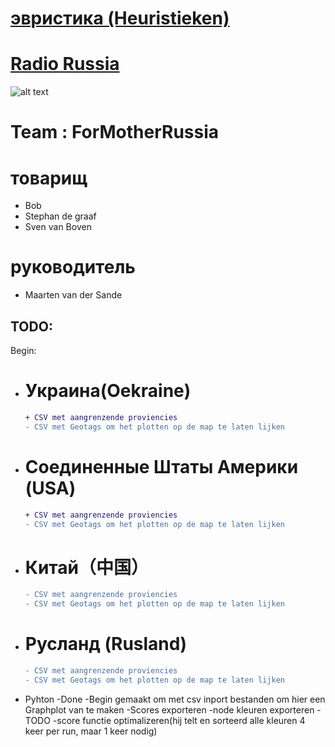 # [эвристика (Heuristieken)](http://heuristieken.nl/wiki/index.php?title=Radio_Russia)


# [Radio Russia](https://www.youtube.com/watch?v=U06jlgpMtQs)



![alt text](http://www.cnclabs.com/redalert2/images/sovietlogo_small.jpg)
# Team : ForMotherRussia

# товарищ
+ Bob
+ Stephan de graaf
+ Sven van Boven

# руководитель
+ Maarten van der Sande

## TODO:
Begin:
- # Украина(Oekraine)
    ```diff
    + CSV met aangrenzende proviencies
    - CSV met Geotags om het plotten op de map te laten lijken
    ```

- # Соединенные Штаты Америки (USA)
    ```diff
    + CSV met aangrenzende proviencies
    - CSV met Geotags om het plotten op de map te laten lijken
    ```

- # Китай（中国）
    ```diff
    - CSV met aangrenzende proviencies
    - CSV met Geotags om het plotten op de map te laten lijken
    ```

- # Русланд (Rusland)
    ```diff
    - CSV met aangrenzende proviencies
    - CSV met Geotags om het plotten op de map te laten lijken
    ```

+ Pyhton
    -Done
        -Begin gemaakt om met csv inport bestanden om hier een Graphplot van te maken
        -Scores exporteren
        -node kleuren exporteren
    -TODO
        -score functie optimalizeren(hij telt en sorteerd alle kleuren 4 keer per run, maar 1 keer nodig)


